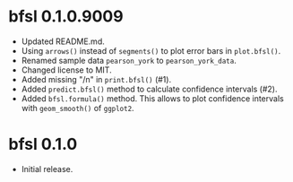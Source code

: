 # bfsl 0.1.0.9009

* Updated README.md.
* Using `arrows()` instead of `segments()` to plot error bars in `plot.bfsl()`.
* Renamed sample data `pearson_york` to `pearson_york_data`.
* Changed license to MIT.
* Added missing "/n" in `print.bfsl()` (#1).
* Added `predict.bfsl()` method to calculate confidence intervals (#2).
* Added `bfsl.formula()` method. This allows to plot confidence intervals
  with `geom_smooth()` of `ggplot2`.

# bfsl 0.1.0

* Initial release.
